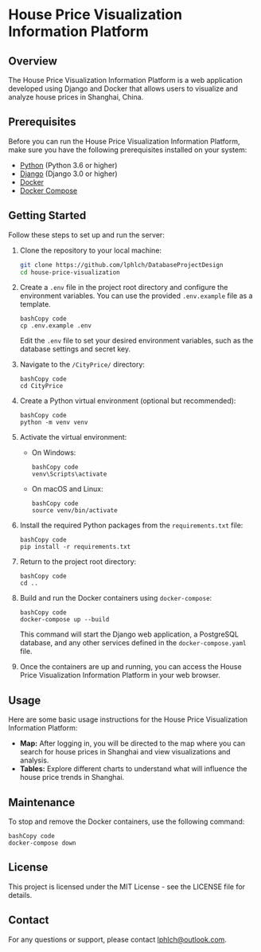# House Price Visualization Information Platform

## Overview

The House Price Visualization Information Platform is a web application developed using Django and Docker that allows users to visualize and analyze house prices in Shanghai, China. 

## Prerequisites

Before you can run the House Price Visualization Information Platform, make sure you have the following prerequisites installed on your system:

- [Python](https://www.python.org/downloads/) (Python 3.6 or higher)
- [Django](https://www.djangoproject.com/download/) (Django 3.0 or higher)
- [Docker](https://www.docker.com/get-started)
- [Docker Compose](https://docs.docker.com/compose/install/)

## Getting Started

Follow these steps to set up and run the server:

1. Clone the repository to your local machine:

   ```bash
   git clone https://github.com/lphlch/DatabaseProjectDesign
   cd house-price-visualization

1. Create a `.env` file in the project root directory and configure the environment variables. You can use the provided `.env.example` file as a template.

   ```
   bashCopy code
   cp .env.example .env
   ```

   Edit the `.env` file to set your desired environment variables, such as the database settings and secret key.

2. Navigate to the `/CityPrice/` directory:

   ```
   bashCopy code
   cd CityPrice
   ```

3. Create a Python virtual environment (optional but recommended):

   ```
   bashCopy code
   python -m venv venv
   ```

4. Activate the virtual environment:

   - On Windows:

     ```
     bashCopy code
     venv\Scripts\activate
     ```

   - On macOS and Linux:

     ```
     bashCopy code
     source venv/bin/activate
     ```

5. Install the required Python packages from the `requirements.txt` file:

   ```
   bashCopy code
   pip install -r requirements.txt
   ```

6. Return to the project root directory:

   ```
   bashCopy code
   cd ..
   ```

7. Build and run the Docker containers using `docker-compose`:

   ```
   bashCopy code
   docker-compose up --build
   ```

   This command will start the Django web application, a PostgreSQL database, and any other services defined in the `docker-compose.yaml` file.

8. Once the containers are up and running, you can access the House Price Visualization Information Platform in your web browser.

## Usage

Here are some basic usage instructions for the House Price Visualization Information Platform:

- **Map:** After logging in, you will be directed to the map where you can search for house prices in Shanghai and view visualizations and analysis.
- **Tables:** Explore different charts to understand what will influence the house price trends in Shanghai.

## Maintenance

To stop and remove the Docker containers, use the following command:

```
bashCopy code
docker-compose down
```

## License

This project is licensed under the MIT License - see the LICENSE file for details.

## Contact

For any questions or support, please contact [lphlch@outlook.com](mailto:lphlch@outlook.com).

